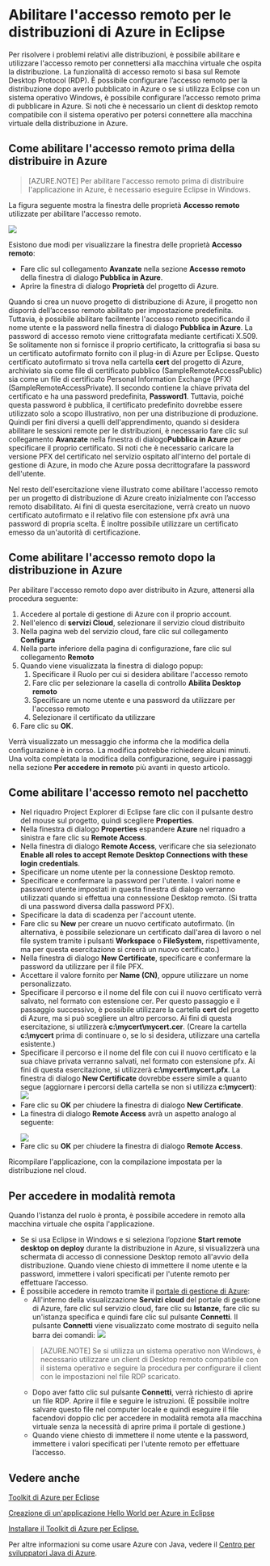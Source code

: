 <properties
    pageTitle="Abilitare l'accesso remoto per le distribuzioni di Azure in Eclipse"
    description="Informazioni su come abilitare l’accesso remoto per le distribuzioni Azure usando il Toolkit di Azure per Eclipse."
    services=""
    documentationCenter="java"
    authors="rmcmurray"
    manager="wpickett"
    editor=""/>

<tags
    ms.service="multiple"
    ms.workload="na"
    ms.tgt_pltfrm="multiple"
    ms.devlang="Java"
    ms.topic="article"
    ms.date="02/26/2016" 
    ms.author="robmcm"/>

<!-- Legacy MSDN URL = https://msdn.microsoft.com/library/azure/hh690951.aspx -->

# Abilitare l'accesso remoto per le distribuzioni di Azure in Eclipse #

Per risolvere i problemi relativi alle distribuzioni, è possibile abilitare e utilizzare l'accesso remoto per connettersi alla macchina virtuale che ospita la distribuzione. La funzionalità di accesso remoto si basa sul Remote Desktop Protocol (RDP). È possibile configurare l’accesso remoto per la distribuzione dopo averlo pubblicato in Azure o se si utilizza Eclipse con un sistema operativo Windows, è possibile configurare l’accesso remoto prima di pubblicare in Azure. Si noti che è necessario un client di desktop remoto compatibile con il sistema operativo per potersi connettere alla macchina virtuale della distribuzione in Azure.

## Come abilitare l'accesso remoto prima della distribuire in Azure ##

>[AZURE.NOTE] Per abilitare l'accesso remoto prima di distribuire l'applicazione in Azure, è necessario eseguire Eclipse in Windows.

La figura seguente mostra la finestra delle proprietà **Accesso remoto** utilizzate per abilitare l'accesso remoto.

![][ic719494]

Esistono due modi per visualizzare la finestra delle proprietà **Accesso remoto**:

* Fare clic sul collegamento **Avanzate** nella sezione **Accesso remoto** della finestra di dialogo **Pubblica in Azure**.
* Aprire la finestra di dialogo **Proprietà** del progetto di Azure.

Quando si crea un nuovo progetto di distribuzione di Azure, il progetto non disporrà dell’accesso remoto abilitato per impostazione predefinita. Tuttavia, è possibile abilitare facilmente l'accesso remoto specificando il nome utente e la password nella finestra di dialogo **Pubblica in Azure**. La password di accesso remoto viene crittografata mediante certificati X.509. Se solitamente non si fornisce il proprio certificato, la crittografia si basa su un certificato autofirmato fornito con il plug-in di Azure per Eclipse. Questo certificato autofirmato si trova nella cartella **cert** del progetto di Azure, archiviato sia come file di certificato pubblico (SampleRemoteAccessPublic) sia come un file di certificato Personal Information Exchange (PFX) (SampleRemoteAccessPrivate). Il secondo contiene la chiave privata del certificato e ha una password predefinita, **Password1**. Tuttavia, poiché questa password è pubblica, il certificato predefinito dovrebbe essere utilizzato solo a scopo illustrativo, non per una distribuzione di produzione. Quindi per fini diversi a quelli dell'apprendimento, quando si desidera abilitare le sessioni remote per le distribuzioni, è necessario fare clic sul collegamento **Avanzate** nella finestra di dialogo**Pubblica in Azure** per specificare il proprio certificato. Si noti che è necessario caricare la versione PFX del certificato nel servizio ospitato all'interno del portale di gestione di Azure, in modo che Azure possa decrittografare la password dell'utente.

Nel resto dell'esercitazione viene illustrato come abilitare l'accesso remoto per un progetto di distribuzione di Azure creato inizialmente con l’accesso remoto disabilitato. Ai fini di questa esercitazione, verrà creato un nuovo certificato autofirmato e il relativo file con estensione pfx avrà una password di propria scelta. È inoltre possibile utilizzare un certificato emesso da un'autorità di certificazione.

## Come abilitare l'accesso remoto dopo la distribuzione in Azure ##

Per abilitare l'accesso remoto dopo aver distribuito in Azure, attenersi alla procedura seguente:

1. Accedere al portale di gestione di Azure con il proprio account.
1. Nell'elenco di **servizi Cloud**, selezionare il servizio cloud distribuito
1. Nella pagina web del servizio cloud, fare clic sul collegamento **Configura**
1. Nella parte inferiore della pagina di configurazione, fare clic sul collegamento **Remoto**
1. Quando viene visualizzata la finestra di dialogo popup:
    1. Specificare il Ruolo per cui si desidera abilitare l'accesso remoto
    1. Fare clic per selezionare la casella di controllo **Abilita Desktop remoto**
    1. Specificare un nome utente e una password da utilizzare per l'accesso remoto
    1. Selezionare il certificato da utilizzare
1. Fare clic su **OK**. 

Verrà visualizzato un messaggio che informa che la modifica della configurazione è in corso. La modifica potrebbe richiedere alcuni minuti. Una volta completata la modifica della configurazione, seguire i passaggi nella sezione **Per accedere in remoto** più avanti in questo articolo.
	
## Come abilitare l'accesso remoto nel pacchetto ##

* Nel riquadro Project Explorer di Eclipse fare clic con il pulsante destro del mouse sul progetto, quindi scegliere **Properties**.
* Nella finestra di dialogo **Properties** espandere **Azure** nel riquadro a sinistra e fare clic su **Remote Access**.
* Nella finestra di dialogo **Remote Access**, verificare che sia selezionato **Enable all roles to accept Remote Desktop Connections with these login credentials**.
* Specificare un nome utente per la connessione Desktop remoto.
* Specificare e confermare la password per l'utente. I valori nome e password utente impostati in questa finestra di dialogo verranno utilizzati quando si effettua una connessione Desktop remoto. (Si tratta di una password diversa dalla password PFX).
* Specificare la data di scadenza per l'account utente.
* Fare clic su **New** per creare un nuovo certificato autofirmato. (In alternativa, è possibile selezionare un certificato dall'area di lavoro o nel file system tramite i pulsanti **Workspace** o **FileSystem**, rispettivamente, ma per questa esercitazione si creerà un nuovo certificato.)
* Nella finestra di dialogo **New Certificate**, specificare e confermare la password da utilizzare per il file PFX.
* Accettare il valore fornito per **Name (CN)**, oppure utilizzare un nome personalizzato.
* Specificare il percorso e il nome del file con cui il nuovo certificato verrà salvato, nel formato con estensione cer. Per questo passaggio e il passaggio successivo, è possibile utilizzare la cartella **cert** del progetto di Azure, ma si può scegliere un altro percorso. Ai fini di questa esercitazione, si utilizzerà **c:\\mycert\\mycert.cer**. (Creare la cartella **c:\\mycert** prima di continuare o, se lo si desidera, utilizzare una cartella esistente.)
* Specificare il percorso e il nome del file con cui il nuovo certificato e la sua chiave privata verranno salvati, nel formato con estensione pfx. Ai fini di questa esercitazione, si utilizzerà **c:\\mycert\\mycert.pfx**. La finestra di dialogo **New Certificate** dovrebbe essere simile a quanto segue (aggiornare i percorsi della cartella se non si utilizza **c:\\mycert**):
    ![][ic712275]
* Fare clic su **OK** per chiudere la finestra di dialogo **New Certificate**.
* La finestra di dialogo **Remote Access** avrà un aspetto analogo al seguente: </p>
    ![][ic719495]
* Fare clic su **OK** per chiudere la finestra di dialogo **Remote Access**.
	
Ricompilare l'applicazione, con la compilazione impostata per la distribuzione nel cloud.

## Per accedere in modalità remota ##

Quando l'istanza del ruolo è pronta, è possibile accedere in remoto alla macchina virtuale che ospita l'applicazione.

* Se si usa Eclipse in Windows e si seleziona l’opzione **Start remote desktop on deploy** durante la distribuzione in Azure, si visualizzerà una schermata di accesso di connessione Desktop remoto all'avvio della distribuzione. Quando viene chiesto di immettere il nome utente e la password, immettere i valori specificati per l'utente remoto per effettuare l’accesso.
* È possibile accedere in remoto tramite il <a href="http://go.microsoft.com/fwlink/?LinkID=512959">portale di gestione di Azure</a>:
    * All'interno della visualizzazione **Servizi cloud** del portale di gestione di Azure, fare clic sul servizio cloud, fare clic su **Istanze**, fare clic su un'istanza specifica e quindi fare clic sul pulsante **Connetti**. Il pulsante **Connetti** viene visualizzato come mostrato di seguito nella barra dei comandi: 
    ![][ic659273]  
    >[AZURE.NOTE] Se si utilizza un sistema operativo non Windows, è necessario utilizzare un client di Desktop remoto compatibile con il sistema operativo e seguire la procedura per configurare il client con le impostazioni nel file RDP scaricato.
    * Dopo aver fatto clic sul pulsante **Connetti**, verrà richiesto di aprire un file RDP. Aprire il file e seguire le istruzioni. (È possibile inoltre salvare questo file nel computer locale e quindi eseguire il file facendovi doppio clic per accedere in modalità remota alla macchina virtuale senza la necessità di aprire prima il portale di gestione.)
    * Quando viene chiesto di immettere il nome utente e la password, immettere i valori specificati per l'utente remoto per effettuare l’accesso.

## Vedere anche ##

[Toolkit di Azure per Eclipse][]

[Creazione di un'applicazione Hello World per Azure in Eclipse][]

[Installare il Toolkit di Azure per Eclipse.][]

Per altre informazioni su come usare Azure con Java, vedere il [Centro per sviluppatori Java di Azure][].

<!-- URL List -->

[Centro per sviluppatori Java di Azure]: http://go.microsoft.com/fwlink/?LinkID=699547
[Azure Management Portal]: http://go.microsoft.com/fwlink/?LinkID=512959
[Toolkit di Azure per Eclipse]: http://go.microsoft.com/fwlink/?LinkID=699529
[Creazione di un'applicazione Hello World per Azure in Eclipse]: http://go.microsoft.com/fwlink/?LinkID=699533
[Installare il Toolkit di Azure per Eclipse.]: http://go.microsoft.com/fwlink/?LinkId=699546

<!-- IMG List -->

[ic712275]: ./media/azure-toolkit-for-eclipse-enabling-remote-access-for-azure-deployments/ic712275.png
[ic719495]: ./media/azure-toolkit-for-eclipse-enabling-remote-access-for-azure-deployments/ic719495.png
[ic719494]: ./media/azure-toolkit-for-eclipse-enabling-remote-access-for-azure-deployments/ic719494.png
[ic659273]: ./media/azure-toolkit-for-eclipse-enabling-remote-access-for-azure-deployments/ic659273.png

<!---HONumber=AcomDC_0302_2016-->